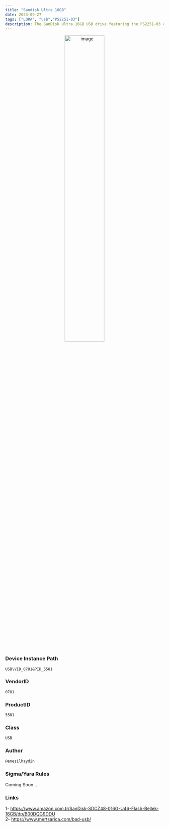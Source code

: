 ```yaml
---
title: "Sandisk Ultra 16GB"
date: 2023-09-27
tags: ["LORA", "usb","PS2251-03"]
description: The SanDisk Ultra 16GB USB drive featuring the PS2251-03 chip is a notable inclusion due to its potential for bad USB exploitation. This particular chip, known for its versatility, can be repurposed to execute malicious activities. By leveraging its capabilities, it's possible to manipulate the device to behave in ways contrary to its intended use. This opens doors to various cybersecurity scenarios, making it a valuable addition for examining security vulnerabilities and reinforcing defenses. 
---
```


<p align="center">
  <img src="/images/sandisk-ultra.jpg" alt="image" width="50%" height="50%">
</p>

### Device Instance Path

```text
USB\VID_0781&PID_5581

```

### VendorID

```text
0781
```

### ProductID

```text
5581
```
### Class

```text
USB
```
### Author

```text
@enesilhaydin
```

### Sigma/Yara Rules

Coming Soon...

### Links

1- https://www.amazon.com.tr/SanDisk-SDCZ48-016G-U46-Flash-Bellek-16GB/dp/B00DQG9DDU \
2- https://www.mertsarica.com/bad-usb/
